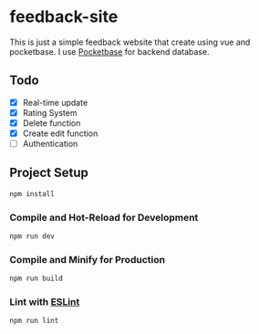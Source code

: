 # feedback-site
This is just a simple feedback website that create using vue and pocketbase.
I use [Pocketbase](https://github.com/pocketbase/pocketbase) for backend database.
## Todo
- [x] Real-time update
- [x] Rating System
- [x] Delete function
- [x] Create edit function
- [ ] Authentication

## Project Setup

```sh
npm install
```

### Compile and Hot-Reload for Development

```sh
npm run dev
```

### Compile and Minify for Production

```sh
npm run build
```

### Lint with [ESLint](https://eslint.org/)

```sh
npm run lint
```
